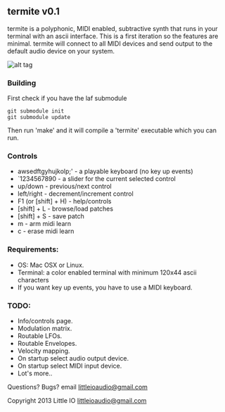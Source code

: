 termite v0.1
------------
termite is a polyphonic, MIDI enabled, subtractive synth that runs in your terminal with an ascii interface.
This is a first iteration so the features are minimal. termite will connect to all MIDI devices and send output to the default audio
device on your system.

![alt tag](http://littleio.co/static/img/termite_screen_shot.png)

### Building
First check if you have the laf submodule
```
git submodule init
git submodule update
```
Then run 'make' and it will compile a 'termite' executable which you can run.

### Controls
* awsedftgyhujkolp;' - a playable keyboard (no key up events)
* \`1234567890 - a slider for the current selected control
* up/down - previous/next control
* left/right - decrement/increment control
* F1 (or [shift] + H) - help/controls
* [shift] + L - browse/load patches
* [shift] + S - save patch
* m - arm midi learn
* c - erase midi learn

### Requirements:
* OS: Mac OSX or Linux.
* Terminal: a color enabled terminal with minimum 120x44 ascii characters
* If you want key up events, you have to use a MIDI keyboard.

### TODO:
* Info/controls page.
* Modulation matrix.
* Routable LFOs.
* Routable Envelopes.
* Velocity mapping.
* On startup select audio output device.
* On startup select MIDI input device.
* Lot's more..

Questions? Bugs? email littleioaudio@gmail.com

Copyright 2013 Little IO <littleioaudio@gmail.com>
